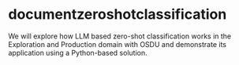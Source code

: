 # documentzeroshotclassification
We will explore how LLM based zero-shot classification works in the Exploration and Production domain with OSDU and demonstrate its application using a Python-based solution.
